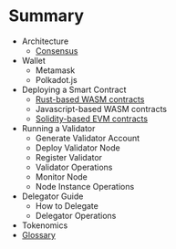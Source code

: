 # Summary

- Architecture
  - [Consensus](docs/consensus.md)
- Wallet
  - Metamask
  - Polkadot.js
- Deploying a Smart Contract
  - [Rust-based WASM contracts](docs/how_to_deploy_rust.md)
  - Javascript-based WASM contracts
  - [Solidity-based EVM contracts](docs/how_to_deploy_solidity.md)
- Running a Validator
  - Generate Validator Account
  - Deploy Validator Node
  - Register Validator
  - Validator Operations
  - Monitor Node
  - Node Instance Operations
- Delegator Guide
  - How to Delegate
  - Delegator Operations
- Tokenomics
- [Glossary](docs/glossary.md)
